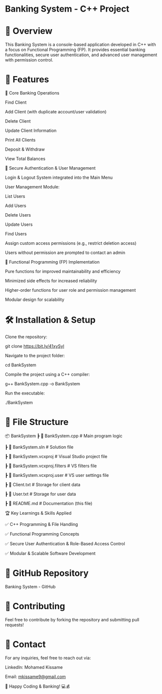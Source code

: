 <h1>Banking System - C++ Project</h1>

<h1>🚀 Overview</h1>

This Banking System is a console-based application developed in C++ with a focus on Functional Programming (FP). It provides essential banking functionalities, secure user authentication, and advanced user management with permission control.

<h1>📌 Features</h1>

🔹 Core Banking Operations

Find Client

Add Client (with duplicate account/user validation)

Delete Client

Update Client Information

Print All Clients

Deposit & Withdraw

View Total Balances

🔹 Secure Authentication & User Management

Login & Logout System integrated into the Main Menu

User Management Module:

List Users

Add Users

Delete Users

Update Users

Find Users

Assign custom access permissions (e.g., restrict deletion access)

Users without permission are prompted to contact an admin

🔹 Functional Programming (FP) Implementation

Pure functions for improved maintainability and efficiency

Minimized side effects for increased reliability

Higher-order functions for user role and permission management

Modular design for scalability

<h1>🛠️ Installation & Setup</h1>

Clone the repository:

git clone https://bit.ly/41xySyl

Navigate to the project folder:

cd BankSystem

Compile the project using a C++ compiler:

g++ BankSystem.cpp -o BankSystem

Run the executable:

./BankSystem

<h1>📂 File Structure</h1>

📦 BankSystem
 ┣ 📜 BankSystem.cpp          # Main program logic
 
 ┣ 📜 BankSystem.sln          # Solution file
 
 ┣ 📜 BankSystem.vcxproj      # Visual Studio project file
 
 ┣ 📜 BankSystem.vcxproj.filters  # VS filters file
 
 ┣ 📜 BankSystem.vcxproj.user # VS user settings file
 
 ┣ 📜 Client.txt              # Storage for client data
 
 ┣ 📜 User.txt                # Storage for user data
 
 ┣ 📜 README.md               # Documentation (this file)

🏆 Key Learnings & Skills Applied

✅ C++ Programming & File Handling

✅ Functional Programming Concepts

✅ Secure User Authentication & Role-Based Access Control

✅ Modular & Scalable Software Development

<h1>🔗 GitHub Repository</h1>

Banking System - GitHub

<h1>📢 Contributing</h1>

Feel free to contribute by forking the repository and submitting pull requests!

<h1>📧 Contact</h1>

For any inquiries, feel free to reach out via:

LinkedIn: Mohamed Kissame

Email: mkissame9@gmail.com

🚀 Happy Coding & Banking! 💻💰

